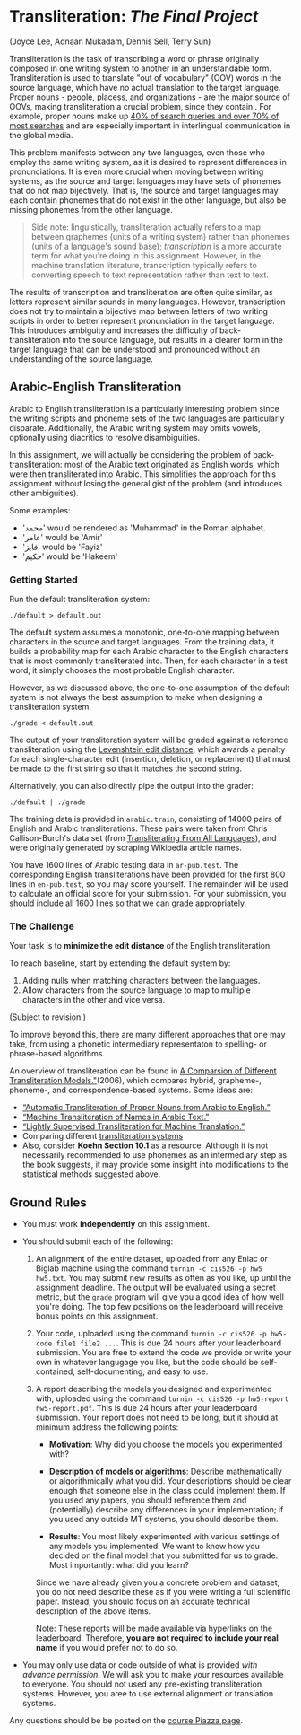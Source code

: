 # Transliteration: *The Final Project*

(Joyce Lee, Adnaan Mukadam, Dennis Sell, Terry Sun)

Transliteration is the task of transcribing a word or phrase originally composed in one writing system to another in an understandable form.  Transliteration is used to translate "out of vocabulary" (OOV) words in the source language, which have no actual translation to the target language. Proper nouns - people, placess, and organizations - are the major source of OOVs, making transliteration a crucial problem, since they contain . For example, proper nouns make up [40% of search queries and over 70% of most searches](http://anthology.aclweb.org///D/D08/D08-1107.pdf) and are especially important in interlingual communication in the global media.

This problem manifests between any two languages, even those who employ the same writing system, as it is desired to represent differences in pronunciations. It is even more crucial when moving between writing systems, as the source and target languages may have sets of phonemes that do not map bijectively. That is, the source and target languages may each contain phonemes that do not exist in the other language, but also be missing phonemes from the other language.

> Side note: linguistically, transliteration actually refers to a map between graphemes (units of a writing system) rather than phonemes (units of a language's sound base); _transcription_ is a more accurate term for what you're doing in this assignment. However, in the machine translation literature, transcription typically refers to converting speech to text representation rather than text to text.

The results of transcription and transliteration are often quite similar, as letters represent similar sounds in many languages. However, transcription does not try to maintain a bijective map between letters of two writing scripts in order to better represent pronunciation in the target language. This introduces ambiguity and increases the difficulty of back-transliteration into the source language, but results in a clearer form in the target language that can be understood and pronounced without an understanding of the source language.

## Arabic-English Transliteration

Arabic to English transliteration is a particularly interesting problem since the writing scripts and phoneme sets of the two languages are particularly disparate. Additionally, the Arabic writing system may omits vowels, optionally using diacritics to resolve disambiguities.

In this assignment, we will actually be considering the problem of back-transliteration: most of the Arabic text originated as English words, which were then transliterated into Arabic. This simplifies the approach for this assignment without losing the general gist of the problem (and introduces other ambiguities).

Some examples:

* 'محمد' would be rendered as 'Muhammad' in the Roman alphabet.
* 'عامر' would be 'Amir'
* 'فايز' would be 'Fayiz'
* 'حكيم' would be 'Hakeem'

### Getting Started
Run the default transliteration system:

```
./default > default.out
```

The default system assumes a monotonic, one-to-one mapping between characters in the source and target languages. From the training data, it builds a probability map for each Arabic character to the English characters that is most commonly transliterated into. Then, for each character in a test word, it simply chooses the most probable English character.

However, as we discussed above, the one-to-one assumption of the default system is not always the best assumption to make when designing a transliteration system.

```
./grade < default.out
```

The output of your transliteration system will be graded against a reference transliteration using the [Levenshtein edit distance](wiki), which awards a penalty for each single-character edit (insertion, deletion, or replacement) that must be made to the first string so that it matches the second string.

  [wiki]: http://en.wikipedia.org/wiki/Levenshtein_distance

Alternatively, you can also directly pipe the output into the grader:

```
./default | ./grade
```

The training data is provided in `arabic.train`, consisting of 14000 pairs of English and Arabic transliterations. These pairs were taken from Chris Callison-Burch's data set (from [Transliterating From All Languages][tfal]), and were originally generated by scraping Wikipedia article names.

  [tfal]: http://www.cis.upenn.edu/~ccb/publications/transliterating-from-all-languages.pdf

You have 1600 lines of Arabic testing data in `ar-pub.test`. The corresponding English transliterations have been provided for the first 800 lines in `en-pub.test`, so you may score yourself. The remainder will be used to calculate an official score for your submission. For your submission, you should include all 1600 lines so that we can grade appropriately.

### The Challenge

Your task is to **minimize the edit distance** of the English transliteration.

To reach baseline, start by extending the default system by:

1. Adding nulls when matching characters between the languages.
2. Allow characters from the source language to map to multiple characters in the other and vice versa.

(Subject to revision.)

To improve beyond this, there are many different approaches that one may take, from using a phonetic intermediary representaton to spelling- or phrase-based algorithms.

An overview of transliteration can be found in [A Comparsion of Different Transliteration Models."](http://arxiv.org/pdf/1110.1391v1.pdf)(2006), which compares hybrid, grapheme-, phoneme-, and correspondence-based systems. Some ideas are:

* [“Automatic Transliteration of Proper Nouns from Arabic to English.”](http://www.cs.sfu.ca/~anoop/papers/pdf/caasl2.pdf)
* [“Machine Transliteration of Names in Arabic Text.”](http://dl.acm.org/citation.cfm?id=1118642)
* [“Lightly Supervised Transliteration for Machine Translation.”](http://www.aclweb.org/anthology/E09-1050)
* Comparing different [transliteration systems](http://www.cis.upenn.edu/~ccb/publications/transliterating-from-all-languages.pdf)
* Also, consider **Koehn Section 10.1** as a resource. Although it is not necessarily recommended to use phonemes as an intermediary step as the book suggests, it may provide some insight into modifications to the statistical methods suggested above.

Ground Rules
------------

* You must work **independently** on this assignment.

* You should submit each of the following:

  1.  An alignment of the entire dataset, uploaded from any Eniac or Biglab machine
      using the command `turnin -c cis526 -p hw5 hw5.txt`.
      You may submit new results as often as you like, up until the assignment deadline.
      The output will be evaluated using a secret metric,
      but the `grade` program will give you a good idea of how well you're doing.
      The top few positions on the leaderboard will receive bonus points on this assignment.

  2.  Your code, uploaded using the command `turnin -c cis526 -p hw5-code file1 file2 ...`.
      This is due 24 hours after your leaderboard submission.
      You are free to extend the code we provide or write your own in whatever
      langugage you like, but the code should be self-contained,
      self-documenting, and easy to use.

  3.  A report describing the models you designed and experimented with, uploaded
      using the command `turnin -c cis526 -p hw5-report hw5-report.pdf`. This is
      due 24 hours after your leaderboard submission. Your report does not need to be
      long, but it should at minimum address the following points:

      * **Motivation**: Why did you choose the models you experimented with?

      * **Description of models or algorithms**: Describe mathematically or algorithmically what you did.
        Your descriptions should be clear enough that someone else in the class could implement them.
        If you used any papers, you should reference them and (potentially) describe any differences
        in your implementation; if you used any outside MT systems, you should describe them.

      * **Results**: You most likely experimented with various settings of any models you implemented.
        We want to know how you decided on the final model that you submitted for us to grade.
        Most importantly: what did you learn?

      Since we have already given you a concrete problem and dataset, you do not
      need describe these as if you were writing a full scientific paper. Instead,
      you should focus on an accurate technical description of the above items.

      Note: These reports will be made available via hyperlinks on the leaderboard.
      Therefore, **you are not required to include your real name** if you would prefer not
      to do so.

* You may only use data or code outside of what is provided _with advance
  permission_. We will ask you to make your resources available to everyone.
  You should not used any pre-existing transliteration systems. However, you
  aree to use external alignment or translation systems.

Any questions should be be posted on the
[course Piazza page](https://piazza.com/upenn/spring2015/cis526).
